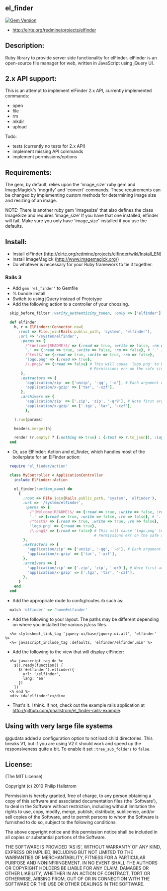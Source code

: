 ## el_finder

[![Gem Version](https://badge.fury.io/rb/el_finder.png)](http://badge.fury.io/rb/el_finder)

* http://elrte.org/redmine/projects/elfinder

## Description:

Ruby library to provide server side functionality for elFinder.  elFinder is an
open-source file manager for web, written in JavaScript using jQuery UI.

## 2.x API support:

This is an attempt to implement elFinder 2.x API, currently implemented commands:

* open
* file
* rm
* mkdir
* upload

Todo:

* tests (currently no tests for 2.x API)
* implement missing API commands
* implement permissions/options

## Requirements:

The gem, by default, relies upon the 'image_size' ruby gem and ImageMagick's 'mogrify' and 'convert' commands.
These requirements can be changed by implementing custom methods for determining image size
and resizing of an image.

NOTE: There is another ruby gem 'imagesize' that also defines the class ImageSize and requires 'image_size'
If you have that one installed, elfinder will fail.  Make sure you only have 'image_size' installed if you use
the defaults.

## Install:

* Install elFinder (http://elrte.org/redmine/projects/elfinder/wiki/Install_EN)
* Install ImageMagick (http://www.imagemagick.org/)
* Do whatever is necessary for your Ruby framework to tie it together.

### Rails 3

* Add `gem 'el_finder'` to Gemfile
* % bundle install
* Switch to using jQuery instead of Prototype
* Add the following action to a controller of your choosing.

```ruby
  skip_before_filter :verify_authenticity_token, :only => ['elfinder']

  def elfinder
    h, r = ElFinder::Connector.new(
      :root => File.join(Rails.public_path, 'system', 'elfinder'),
      :url => '/system/elfinder',
       :perms => {
         /^(Welcome|README)$/ => {:read => true, :write => false, :rm => false},
         '.' => {:read => true, :write => false, :rm => false}, # '.' is the proper way to specify the home/root directory.
         /^test$/ => {:read => true, :write => true, :rm => false},
         'logo.png' => {:read => true},
         /\.png$/ => {:read => false} # This will cause 'logo.png' to be unreadable.  
                                      # Permissions err on the safe side. Once false, always false.
       },
       :extractors => { 
         'application/zip' => ['unzip', '-qq', '-o'], # Each argument will be shellescaped (also true for archivers)
         'application/x-gzip' => ['tar', '-xzf'],
       },
       :archivers => { 
         'application/zip' => ['.zip', 'zip', '-qr9'], # Note first argument is archive extension
         'application/x-gzip' => ['.tgz', 'tar', '-czf'],
         },

    ).run(params)

    headers.merge!(h)

    render (r.empty? ? {:nothing => true} : {:text => r.to_json}), :layout => false
  end
```

* Or, use ElFinder::Action and el_finder, which handles most of the boilerplate for an ElFinder action:

```ruby
  require 'el_finder/action'

  class MyController < ApplicationController
    include ElFinder::Action

    el_finder(:action_name) do
      {
        :root => File.join(Rails.public_path, 'system', 'elfinder'),
        :url => '/system/elfinder',
         :perms => {
           /^(Welcome|README)$/ => {:read => true, :write => false, :rm => false},
           '.' => {:read => true, :write => false, :rm => false}, # '.' is the proper way to specify the home/root directory.
           /^test$/ => {:read => true, :write => true, :rm => false},
           'logo.png' => {:read => true},
           /\.png$/ => {:read => false} # This will cause 'logo.png' to be unreadable.  
                                        # Permissions err on the safe side. Once false, always false.
        },
        :extractors => { 
          'application/zip' => ['unzip', '-qq', '-o'], # Each argument will be shellescaped (also true for archivers)
          'application/x-gzip' => ['tar', '-xzf'],
        },
        :archivers => { 
          'application/zip' => ['.zip', 'zip', '-qr9'], # Note first argument is archive extension
          'application/x-gzip' => ['.tgz', 'tar', '-czf'],
        },
      }
    end
  end
```

* Add the appropriate route to config/routes.rb such as:

```ruby
  match 'elfinder' => 'home#elfinder'
```

* Add the following to your layout. The paths may be different depending 
on where you installed the various js/css files.

```erb
  <%= stylesheet_link_tag 'jquery-ui/base/jquery.ui.all', 'elfinder' %>
  <%= javascript_include_tag :defaults, 'elfinder/elfinder.min' %>
```

* Add the following to the view that will display elFinder:

```erb
  <%= javascript_tag do %>
    $().ready(function() { 
      $('#elfinder').elfinder({ 
        url: '/elfinder',
        lang: 'en'
      })
    })
  <% end %>
  <div id='elfinder'></div>
```

* That's it.  I think.  If not, check out the example rails application at http://github.com/phallstrom/el_finder-rails-example.

## Using with very large file systems

@gudata added a configuration option to not load child directories.  This breaks V1, but if you are using V2
it should work and speed up the responsiveness quite a bit.  To enable it set `:tree_sub_folders` to `false`.

## License:

(The MIT License)

Copyright (c) 2010 Philip Hallstrom

Permission is hereby granted, free of charge, to any person obtaining
a copy of this software and associated documentation files (the
'Software'), to deal in the Software without restriction, including
without limitation the rights to use, copy, modify, merge, publish,
distribute, sublicense, and/or sell copies of the Software, and to
permit persons to whom the Software is furnished to do so, subject to
the following conditions:

The above copyright notice and this permission notice shall be
included in all copies or substantial portions of the Software.

THE SOFTWARE IS PROVIDED 'AS IS', WITHOUT WARRANTY OF ANY KIND,
EXPRESS OR IMPLIED, INCLUDING BUT NOT LIMITED TO THE WARRANTIES OF
MERCHANTABILITY, FITNESS FOR A PARTICULAR PURPOSE AND NONINFRINGEMENT.
IN NO EVENT SHALL THE AUTHORS OR COPYRIGHT HOLDERS BE LIABLE FOR ANY
CLAIM, DAMAGES OR OTHER LIABILITY, WHETHER IN AN ACTION OF CONTRACT,
TORT OR OTHERWISE, ARISING FROM, OUT OF OR IN CONNECTION WITH THE
SOFTWARE OR THE USE OR OTHER DEALINGS IN THE SOFTWARE.
